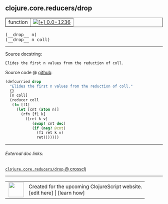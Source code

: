 ## clojure.core.reducers/drop



 <table border="1">
<tr>
<td>function</td>
<td><a href="https://github.com/cljsinfo/cljs-api-docs/tree/0.0-1236"><img valign="middle" alt="[+] 0.0-1236" title="Added in 0.0-1236" src="https://img.shields.io/badge/+-0.0--1236-lightgrey.svg"></a> </td>
</tr>
</table>


 <samp>
(__drop__ n)<br>
</samp>
 <samp>
(__drop__ n coll)<br>
</samp>

---





Source docstring:

```
Elides the first n values from the reduction of coll.
```


Source code @ [github](https://github.com/clojure/clojurescript/blob/r1535/src/cljs/clojure/core/reducers.cljs#L167-L179):

```clj
(defcurried drop
  "Elides the first n values from the reduction of coll."
  {}
  [n coll]
  (reducer coll
   (fn [f1]
     (let [cnt (atom n)]
       (rfn [f1 k]
         ([ret k v]
            (swap! cnt dec)
            (if (neg? @cnt)
              (f1 ret k v)
              ret)))))))
```

<!--
Repo - tag - source tree - lines:

 <pre>
clojurescript @ r1535
└── src
    └── cljs
        └── clojure
            └── core
                └── <ins>[reducers.cljs:167-179](https://github.com/clojure/clojurescript/blob/r1535/src/cljs/clojure/core/reducers.cljs#L167-L179)</ins>
</pre>

-->

---



###### External doc links:

[`clojure.core.reducers/drop` @ crossclj](http://crossclj.info/fun/clojure.core.reducers.cljs/drop.html)<br>

---

 <table>
<tr><td>
<img valign="middle" align="right" width="48px" src="http://i.imgur.com/Hi20huC.png">
</td><td>
Created for the upcoming ClojureScript website.<br>
[edit here] | [learn how]
</td></tr></table>

[edit here]:https://github.com/cljsinfo/cljs-api-docs/blob/master/cljsdoc/clojure.core.reducers_drop.cljsdoc
[learn how]:https://github.com/cljsinfo/cljs-api-docs/wiki/cljsdoc-files

<!--

This information was too distracting to show to readers, but I'll leave it
commented here since it is helpful to:

- pretty-print the data used to generate this document
- and show how to retrieve that data



The API data for this symbol:

```clj
{:ns "clojure.core.reducers",
 :name "drop",
 :signature ["[n]" "[n coll]"],
 :history [["+" "0.0-1236"]],
 :type "function",
 :full-name-encode "clojure.core.reducers_drop",
 :source {:code "(defcurried drop\n  \"Elides the first n values from the reduction of coll.\"\n  {}\n  [n coll]\n  (reducer coll\n   (fn [f1]\n     (let [cnt (atom n)]\n       (rfn [f1 k]\n         ([ret k v]\n            (swap! cnt dec)\n            (if (neg? @cnt)\n              (f1 ret k v)\n              ret)))))))",
          :title "Source code",
          :repo "clojurescript",
          :tag "r1535",
          :filename "src/cljs/clojure/core/reducers.cljs",
          :lines [167 179]},
 :full-name "clojure.core.reducers/drop",
 :docstring "Elides the first n values from the reduction of coll."}

```

Retrieve the API data for this symbol:

```clj
;; from Clojure REPL
(require '[clojure.edn :as edn])
(-> (slurp "https://raw.githubusercontent.com/cljsinfo/cljs-api-docs/catalog/cljs-api.edn")
    (edn/read-string)
    (get-in [:symbols "clojure.core.reducers/drop"]))
```

-->

